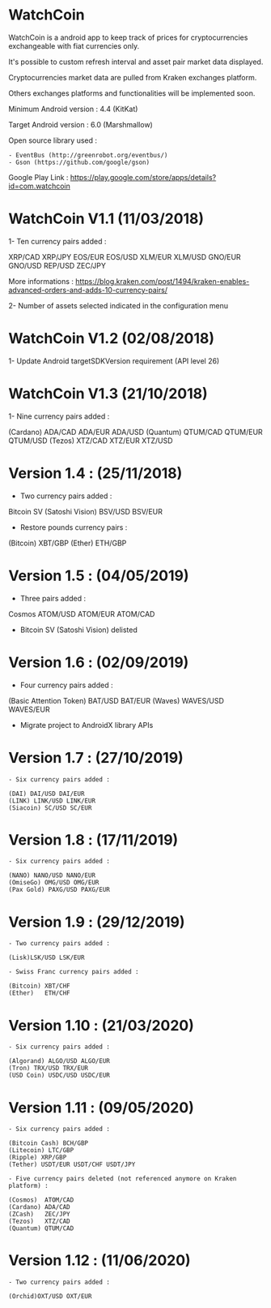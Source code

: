 # WatchCoin
WatchCoin is a android app to keep track of prices for cryptocurrencies exchangeable with fiat currencies only.

It's possible to custom refresh interval and asset pair market data displayed.

Cryptocurrencies market data are pulled from Kraken exchanges platform.

Others exchanges platforms and functionalities will be implemented soon.

Minimum Android version : 4.4 (KitKat)

Target Android version : 6.0 (Marshmallow)

Open source library used :

	- EventBus (http://greenrobot.org/eventbus/)
	- Gson (https://github.com/google/gson)

Google Play Link : https://play.google.com/store/apps/details?id=com.watchcoin


# WatchCoin V1.1 (11/03/2018)

1- Ten currency pairs added :

XRP/CAD
XRP/JPY
EOS/EUR
EOS/USD
XLM/EUR
XLM/USD
GNO/EUR
GNO/USD
REP/USD
ZEC/JPY

More informations : https://blog.kraken.com/post/1494/kraken-enables-advanced-orders-and-adds-10-currency-pairs/

2- Number of assets selected indicated in the configuration menu


# WatchCoin V1.2 (02/08/2018)

1- Update Android targetSDKVersion requirement (API level 26)


# WatchCoin V1.3 (21/10/2018)
1- Nine currency pairs added : 
	
(Cardano) ADA/CAD ADA/EUR ADA/USD 
(Quantum) QTUM/CAD QTUM/EUR QTUM/USD 
(Tezos) XTZ/CAD XTZ/EUR XTZ/USD

# Version 1.4 : (25/11/2018)

- Two currency pairs added : 	
	
Bitcoin SV (Satoshi Vision) BSV/USD BSV/EUR

- Restore pounds currency pairs :
	
(Bitcoin) XBT/GBP
(Ether)   ETH/GBP

# Version 1.5 : (04/05/2019)

- Three pairs added :
	
Cosmos ATOM/USD ATOM/EUR ATOM/CAD
	
- Bitcoin SV (Satoshi Vision) delisted


# Version 1.6 : (02/09/2019)

 - Four currency pairs added :

(Basic Attention Token) BAT/USD BAT/EUR
(Waves) WAVES/USD WAVES/EUR

- Migrate project to AndroidX library APIs


# Version 1.7 : (27/10/2019)

	- Six currency pairs added :
	
	(DAI) DAI/USD DAI/EUR
	(LINK) LINK/USD LINK/EUR
	(Siacoin) SC/USD SC/EUR
	
	
# Version 1.8 : (17/11/2019)

	- Six currency pairs added :
	
	(NANO) NANO/USD NANO/EUR
	(OmiseGo) OMG/USD OMG/EUR
	(Pax Gold) PAXG/USD PAXG/EUR

# Version 1.9 : (29/12/2019)	
	
	- Two currency pairs added : 	
	
	(Lisk)LSK/USD LSK/EUR
	
	- Swiss Franc currency pairs added :
	
	(Bitcoin) XBT/CHF
	(Ether)   ETH/CHF

# Version 1.10 : (21/03/2020)

	- Six currency pairs added :
	
	(Algorand) ALGO/USD ALGO/EUR
	(Tron) TRX/USD TRX/EUR
	(USD Coin) USDC/USD USDC/EUR

# Version 1.11 : (09/05/2020)

	- Six currency pairs added :
	
	(Bitcoin Cash) BCH/GBP
	(Litecoin) LTC/GBP
	(Ripple) XRP/GBP
	(Tether) USDT/EUR USDT/CHF USDT/JPY
	
	- Five currency pairs deleted (not referenced anymore on Kraken platform) :
	
	(Cosmos)  ATOM/CAD
	(Cardano) ADA/CAD
	(ZCash)   ZEC/JPY
	(Tezos)   XTZ/CAD
	(Quantum) QTUM/CAD

# Version 1.12 : (11/06/2020)

	- Two currency pairs added : 	
	
	(Orchid)OXT/USD OXT/EUR
